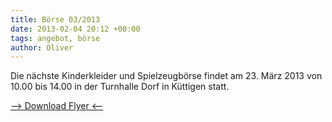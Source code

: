```yaml
---
title: Börse 03/2013
date: 2013-02-04 20:12 +00:00
tags: angebot, börse
author: Oliver
---
```


Die nächste Kinderkleider und Spielzeugbörse findet am 23. März 2013 von 10.00 bis 14.00 in der Turnhalle Dorf in Küttigen statt.

[--> Download Flyer <--](/download/FlyerBoerse_03_2013.pdf)
